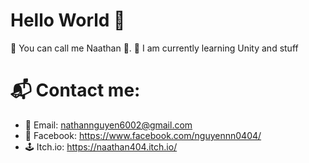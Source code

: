 # Hello World 👋
🌈 You can call me Naathan 🌈.
🎯 I am currently learning Unity and stuff
# 📬 Contact me: 
- 📮 Email: nathannguyen6002@gmail.com
- 📲 Facebook: https://www.facebook.com/nguyennn0404/
- 🕹️ Itch.io: https://naathan404.itch.io/

<!--
**Naathan404/Naathan404** is a ✨ _special_ ✨ repository because its `README.md` (this file) appears on your GitHub profile.

Here are some ideas to get you started:

- 🔭 I’m currently working on ...
- 🌱 I’m currently learning ...
- 👯 I’m looking to collaborate on ...
- 🤔 I’m looking for help with ...
- 💬 Ask me about ...
- 📫 How to reach me: ...
- 😄 Pronouns: ...
- ⚡ Fun fact: ...
-->

